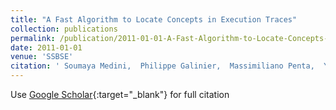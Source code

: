 ```yaml
---
title: "A Fast Algorithm to Locate Concepts in Execution Traces"
collection: publications
permalink: /publication/2011-01-01-A-Fast-Algorithm-to-Locate-Concepts-in-Execution-Traces
date: 2011-01-01
venue: 'SSBSE'
citation: ' Soumaya Medini,  Philippe Galinier,  Massimiliano Penta,  Yann-Ga&quot;el Gu&apos;eh&apos;eneuc,  Giuliano Antoniol, &quot;A Fast Algorithm to Locate Concepts in Execution Traces.&quot; SSBSE, 2011.'
---
```

Use [Google Scholar](https://scholar.google.com/scholar?q=A+Fast+Algorithm+to+Locate+Concepts+in+Execution+Traces){:target="_blank"} for full citation